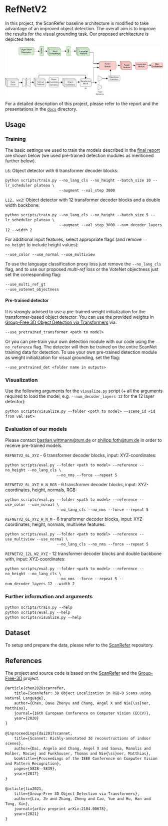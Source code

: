 # RefNetV2

In this project, the ScanRefer baseline architecture is modified to take advantage of an improved object detection.
The overall aim is to improve the results for the visual grounding task. Our proposed architecture is depicted here:

![RefNETV2](docs/refnetv2_architecture.png "The RefNetV2 architecture")

For a detailed description of this project, please refer to the report and the presentations in the 
[`docs`](docs/) directory.

## Usage

### Training

The basic settings we used to train the models described in the [final report](docs/final_report.pdf)
are shown below (we used pre-trained detection modules as mentioned further below).

`L6`: Object detector with 6 transformer decoder blocks:

    python scripts/train.py --no_lang_cls --no_height --batch_size 10 --lr_scheduler plateau \
                            --augment --val_step 3000

`L12, wx2`: Object detector with 12 transformer decoder blocks and a double width backbone:

    python scripts/train.py --no_lang_cls --no_height --batch_size 5 --lr_scheduler plateau \
                            --augment --val_step 3000 --num_decoder_layers 12 --width 2
                            
For additional input features, select appropriate flags (and remove `--no_height` to include height values):

    --use_color --use_normal --use_multiview

To use the language classification proxy loss just remove the `--no_lang_cls` flag, and 
to use our proposed *multi-ref* loss or the VoteNet objectness just set the corresponding flag:

    --use_multi_ref_gt
    --use_votenet_objectness
    
#### Pre-trained detector

It is strongly advised to use a pre-trained weight initialization for the transformer-based object detector.
You can use the provided weights in 
[Group-Free 3D Object Detection via Transformers](https://github.com/zeliu98/Group-Free-3D#scannet-v2) via:

    --use_pretrained_transformer <path to model>
    
Or you can pre-train your own detection module with our code using the `--no_reference` flag. 
The detector will then be trained on the entire ScanNet training data for detection.
To use your own pre-trained detection module as weight initialization for visual grounding, set the flag:

    --use_pretrained_det <folder name in outputs>

### Visualization

Use the following arguments for the `visualize.py` script 
(+ all the arguments required to load the model, e.g. `--num_decoder_layers 12` for the 12 layer detector):

    python scripts/visualize.py --folder <path to model> --scene_id <id from val set> 

### Evaluation of our models

Please contact bastian.wittmann@tum.de or philipp.foth@tum.de in order to receive pre-trained models.

`REFNETV2_6L_XYZ` - 6 transformer decoder blocks, input: XYZ-coordinates:

    python scripts/eval.py --folder <path to model> --reference --no_height --no_lang_cls \
                           --no_nms --force --repeat 5

`REFNETV2_6L_XYZ_H_N_RGB` - 6 transformer decoder blocks, input: XYZ-coordinates, height, normals, RGB:

    python scripts/eval.py --folder <path to model> --reference --use_color --use_normal \
                           --no_lang_cls --no_nms --force --repeat 5

`REFNETV2_6L_XYZ_H_N_M` - 6 transformer decoder blocks, input: XYZ-coordinates, height, normals, 
multiview features:

    python scripts/eval.py --folder <path to model> --reference --use_multiview --use_normal \
                           --no_lang_cls --no_nms --force --repeat 5

`REFNETV2_12L_W2_XYZ` - 12 transformer decoder blocks and double backbone with, input: XYZ-coordinates:

    python scripts/eval.py --folder <path to model> --reference --no_height --no_lang_cls \
                           --no_nms --force --repeat 5 --num_decoder_layers 12 --width 2


### Further information and arguments
    python scripts/train.py --help
    python scripts/eval.py --help
    python scripts/visualize.py --help


## Dataset

To setup and prepare the data, please refer to the 
[ScanRefer](https://github.com/daveredrum/ScanRefer#dataset) repository.

## References

The project and source code is based on the [ScanRefer](https://github.com/daveredrum/ScanRefer) and the 
[Group-Free-3D](https://github.com/zeliu98/Group-Free-3D) project.

    @article{chen2020scanrefer,
        title={ScanRefer: 3D Object Localization in RGB-D Scans using Natural Language},
        author={Chen, Dave Zhenyu and Chang, Angel X and Nie{\ss}ner, Matthias},
        journal={16th European Conference on Computer Vision (ECCV)},
        year={2020}
    }

    @inproceedings{dai2017scannet,
        title={Scannet: Richly-annotated 3d reconstructions of indoor scenes},
        author={Dai, Angela and Chang, Angel X and Savva, Manolis and Halber, Maciej and Funkhouser, Thomas and Nie{\ss}ner, Matthias},
        booktitle={Proceedings of the IEEE Conference on Computer Vision and Pattern Recognition},
        pages={5828--5839},
        year={2017}
    }

    @article{liu2021,
        title={Group-Free 3D Object Detection via Transformers},
        author={Liu, Ze and Zhang, Zheng and Cao, Yue and Hu, Han and Tong, Xin},
        journal={arXiv preprint arXiv:2104.00678},
        year={2021}
    }

